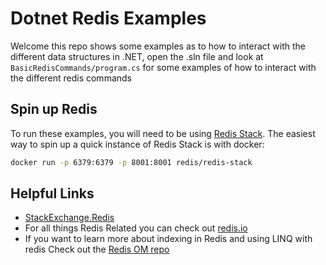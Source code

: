 # Dotnet Redis Examples

Welcome this repo shows some examples as to how to interact with the different data structures in .NET, open the .sln file and look at `BasicRedisCommands/program.cs` for some examples of how to interact with the different redis commands

## Spin up Redis

To run these examples, you will need to be using [Redis Stack](https://redis.io/docs/stack/). The easiest way to spin up a quick instance of Redis Stack is with docker:

```bash
docker run -p 6379:6379 -p 8001:8001 redis/redis-stack
```

## Helpful Links

* [StackExchange.Redis](https://github.com/stackExchange/StackExchange.Redis)
* For all things Redis Related you can check out [redis.io](http://redis.io/)
* If you want to learn more about indexing in Redis and using LINQ with redis
Check out the [Redis OM repo](https://github.com/redis/redis-om-dotnet)

